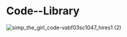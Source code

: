 # Code--Library

![simp_the_girl_code-vabf03sc1047_hires1 (2)](https://user-images.githubusercontent.com/65845230/129858958-87d64ca0-c5e8-408c-9a5f-3079f8796c11.jpg)

